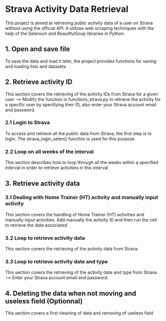 # Strava Activity Data Retrieval
This project is aimed at retrieving public activity data of a user on Strava without using the official API. It utilizes web scraping techniques with the help of the Selenium and BeautifulSoup libraries in Python.



## 1. Open and save file
To save the data and load it later, the project provides functions for saving and loading lists and datasets.

## 2. Retrieve activity ID 
This section covers the retrieving  of the activity IDs from Strava for a given user  --> Modify the function in functions_strava.py to retrieve the activity for a specific user by specifying their ID, also enter your Strava account email and password.

### 2.1 Login to Strava
To access and retrieve all the public data from Strava, the first step is to login. The strava_login_selen() function is used for this purpose 

### 2.2 Loop on all weeks of the interval
This section describes how to loop through all the weeks within a specified interval in order to retrieve activities in this interval

## 3. Retrieve activity data

### 3.1 Dealing with Home Trainer (HT) activity and manually input activity
This section covers the handling of Home Trainer (HT) activities and manually input activities. Add manually the activity ID and then run the cell to retrieve the data associated

### 3.2 Loop to retrieve activity data
This section covers the retrieving  of the activity data from Strava. 

### 3.3 Loop to retrieve activity date and type
This section covers the retrieving  of the activity date and type from Strava. --> Enter your Strava account email and password.

## 4. Deleting the data when not moving and useless field (Optionnal)
This section covers a first cleaning of data and removing of useless field
